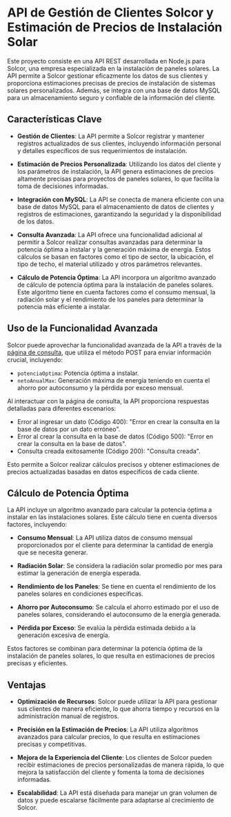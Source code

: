 # API de Gestión de Clientes Solcor y Estimación de Precios de Instalación Solar

Este proyecto consiste en una API REST desarrollada en Node.js para Solcor, una empresa especializada en la instalación de paneles solares. La API permite a Solcor gestionar eficazmente los datos de sus clientes y proporciona estimaciones precisas de precios de instalación de sistemas solares personalizados. Además, se integra con una base de datos MySQL para un almacenamiento seguro y confiable de la información del cliente.

## Características Clave

- **Gestión de Clientes**: La API permite a Solcor registrar y mantener registros actualizados de sus clientes, incluyendo información personal y detalles específicos de sus requerimientos de instalación.

- **Estimación de Precios Personalizada**: Utilizando los datos del cliente y los parámetros de instalación, la API genera estimaciones de precios altamente precisas para proyectos de paneles solares, lo que facilita la toma de decisiones informadas.

- **Integración con MySQL**: La API se conecta de manera eficiente con una base de datos MySQL para el almacenamiento de datos de clientes y registros de estimaciones, garantizando la seguridad y la disponibilidad de los datos.

- **Consulta Avanzada**: La API ofrece una funcionalidad adicional al permitir a Solcor realizar consultas avanzadas para determinar la potencia óptima a instalar y la generación máxima de energía. Estos cálculos se basan en factores como el tipo de sector, la ubicación, el tipo de techo, el material utilizado y otros parámetros relevantes.

- **Cálculo de Potencia Óptima**: La API incorpora un algoritmo avanzado de cálculo de potencia óptima para la instalación de paneles solares. Este algoritmo tiene en cuenta factores como el consumo mensual, la radiación solar y el rendimiento de los paneles para determinar la potencia más eficiente a instalar.

## Uso de la Funcionalidad Avanzada

Solcor puede aprovechar la funcionalidad avanzada de la API a través de la [página de consulta](https://paginafinal.com/api/consultar), que utiliza el método POST para enviar información crucial, incluyendo:

- `potenciaOptima`: Potencia óptima a instalar.
- `netoAnualMax`: Generación máxima de energía teniendo en cuenta el ahorro por autoconsumo y la pérdida por exceso mensual.

Al interactuar con la página de consulta, la API proporciona respuestas detalladas para diferentes escenarios:

- Error al ingresar un dato (Código 400): "Error en crear la consulta en la base de datos por un dato erróneo".
- Error al crear la consulta en la base de datos (Código 500): "Error en crear la consulta en la base de datos".
- Consulta creada exitosamente (Código 200): "Consulta creada".

Esto permite a Solcor realizar cálculos precisos y obtener estimaciones de precios actualizadas basadas en datos específicos de cada cliente.

## Cálculo de Potencia Óptima

La API incluye un algoritmo avanzado para calcular la potencia óptima a instalar en las instalaciones solares. Este cálculo tiene en cuenta diversos factores, incluyendo:

- **Consumo Mensual**: La API utiliza datos de consumo mensual proporcionados por el cliente para determinar la cantidad de energía que se necesita generar.

- **Radiación Solar**: Se considera la radiación solar promedio por mes para estimar la generación de energía esperada.

- **Rendimiento de los Paneles**: Se tiene en cuenta el rendimiento de los paneles solares en condiciones específicas.

- **Ahorro por Autoconsumo**: Se calcula el ahorro estimado por el uso de paneles solares, considerando el autoconsumo de la energía generada.

- **Pérdida por Exceso**: Se evalúa la pérdida estimada debido a la generación excesiva de energía.

Estos factores se combinan para determinar la potencia óptima de la instalación de paneles solares, lo que resulta en estimaciones de precios precisas y eficientes.

## Ventajas

- **Optimización de Recursos**: Solcor puede utilizar la API para gestionar sus clientes de manera eficiente, lo que ahorra tiempo y recursos en la administración manual de registros.

- **Precisión en la Estimación de Precios**: La API utiliza algoritmos avanzados para calcular precios, lo que resulta en estimaciones precisas y competitivas.

- **Mejora de la Experiencia del Cliente**: Los clientes de Solcor pueden recibir estimaciones de precios personalizadas de manera rápida, lo que mejora la satisfacción del cliente y fomenta la toma de decisiones informadas.

- **Escalabilidad**: La API está diseñada para manejar un gran volumen de datos y puede escalarse fácilmente para adaptarse al crecimiento de Solcor.




